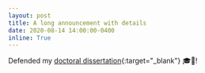 ```yaml
---
layout: post
title: A long announcement with details
date: 2020-08-14 14:00:00-0400
inline: True
---
```


Defended my [doctoral dissertation](https://www.jyu.fi/en/current/archive/2020/06/14-8-2020-master-of-engineering-weiyong-xu-faculty-of-education-and-psychology-psychology/release){:target="\_blank"} 🎓🍾!
